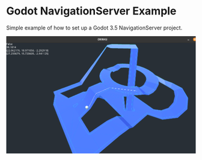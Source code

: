 # Godot NavigationServer Example

Simple example of how to set up a Godot 3.5 NavigationServer project.

![](nav.png)